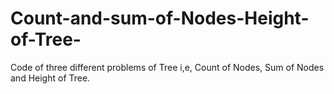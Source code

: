 # Count-and-sum-of-Nodes-Height-of-Tree-
Code of three different problems of Tree i,e, Count of Nodes, Sum of Nodes and Height of Tree.
